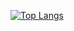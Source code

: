 [![Top Langs](https://github-readme-stats.vercel.app/api/top-langs/?username=allengueco&hide=jupyter%20notebook&theme=ayu-mirage)](https://github.com/anuraghazra/github-readme-stats)
